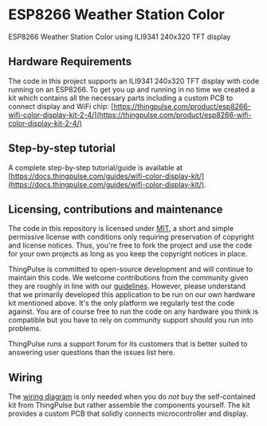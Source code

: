 # ESP8266 Weather Station Color


ESP8266 Weather Station Color using ILI9341 240x320 TFT display

## Hardware Requirements

The code in this project supports an ILI9341 240x320 TFT display with code running on an ESP8266. To get you up and running in no time we created a kit which contains all the necessary parts including a custom PCB to connect display and WiFi chip:
[https://thingpulse.com/product/esp8266-wifi-color-display-kit-2-4/](https://thingpulse.com/product/esp8266-wifi-color-display-kit-2-4/)


## Step-by-step tutorial

A complete step-by-step tutorial/guide is available at [https://docs.thingpulse.com/guides/wifi-color-display-kit/](https://docs.thingpulse.com/guides/wifi-color-display-kit/).

## Licensing, contributions and maintenance

The code in this repository is licensed under [MIT](https://en.wikipedia.org/wiki/MIT_License), a short and simple permissive license with conditions only requiring preservation of copyright and license notices. Thus, you're free to fork the project and use the code for your own projects as long as you keep the copyright notices in place.

ThingPulse is committed to open-source development and will continue to maintain this code. We welcome contributions from the community given they are roughly in line with our [guidelines](CONTRIBUTING.md). However, please understand that we primarily developed this application to be run on our own hardware kit mentioned above. It's the only platform we regularly test the code against. You are of course free to run the code on any hardware you think is compatible but you have to rely on community support should you run into problems. 

ThingPulse runs a support forum for its customers that is better suited to answering user questions than the issues list here.

## Wiring

The [wiring diagram](https://docs.thingpulse.com/specs/wifi-color-display-kit/#wiring) is only needed when you do _not_ buy the self-contained kit from ThingPulse but rather assemble the components yourself. The kit provides a custom PCB that solidly connects microcontroller and display.

